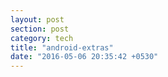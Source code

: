 ```yaml
---
layout: post
section: post
category: tech
title: "android-extras"
date: "2016-05-06 20:35:42 +0530"
---
```

